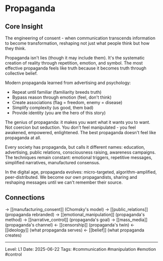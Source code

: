 # Propaganda

## Core Insight
The engineering of consent - when communication transcends information to become transformation, reshaping not just what people think but how they think.

Propaganda isn't lies (though it may include them). It's the systematic creation of reality through repetition, emotion, and symbol. The most effective propaganda feels like truth because it becomes truth through collective belief.

Modern propaganda learned from advertising and psychology:
- Repeat until familiar (familiarity breeds truth)
- Bypass reason through emotion (feel, don't think)
- Create associations (flag = freedom, enemy = disease)
- Simplify complexity (us good, them bad)
- Provide identity (you are the hero of this story)

The genius of propaganda: it makes you want what it wants you to want. Not coercion but seduction. You don't feel manipulated - you feel awakened, empowered, enlightened. The best propaganda doesn't feel like propaganda at all.

Every society has propaganda, but calls it different names: education, advertising, public relations, consciousness raising, awareness campaigns. The techniques remain constant: emotional triggers, repetitive messages, simplified narratives, manufactured consensus.

In the digital age, propaganda evolves: micro-targeted, algorithm-amplified, peer-distributed. We become our own propagandists, sharing and reshaping messages until we can't remember their source.

## Connections
→ [[manufacturing_consent]] (Chomsky's model)
→ [[public_relations]] (propaganda rebranded)
→ [[emotional_manipulation]] (propaganda's method)
→ [[narrative_control]] (propaganda's goal)
→ [[mass_media]] (propaganda's channel)
← [[censorship]] (propaganda's twin)
← [[ideology]] (what propaganda serves)
← [[belief]] (what propaganda creates)

---
Level: L1
Date: 2025-06-22
Tags: #communication #manipulation #emotion #control